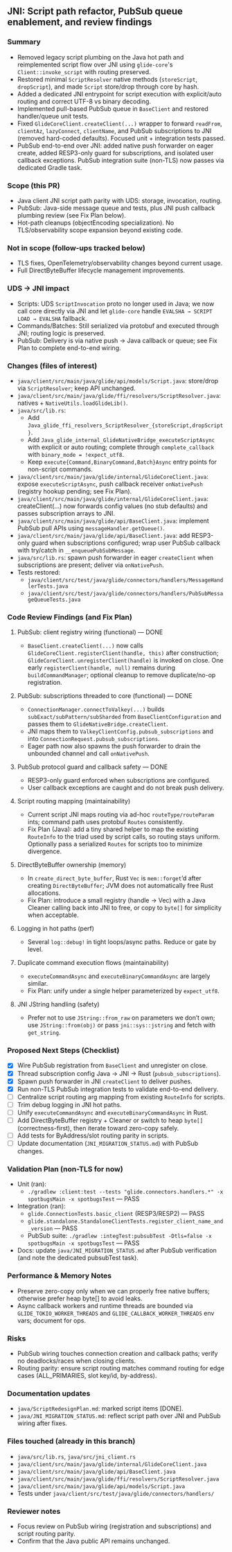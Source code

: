 ## JNI: Script path refactor, PubSub queue enablement, and review findings

### Summary
- Removed legacy script plumbing on the Java hot path and reimplemented script flow over JNI using `glide-core`'s `Client::invoke_script` with routing preserved.
- Restored minimal `ScriptResolver` native methods (`storeScript`, `dropScript`), and made `Script` store/drop through core by hash.
- Added a dedicated JNI entrypoint for script execution with explicit/auto routing and correct UTF-8 vs binary decoding.
- Implemented pull-based PubSub queue in `BaseClient` and restored handler/queue unit tests.
- Fixed `GlideCoreClient.createClient(...)` wrapper to forward `readFrom`, `clientAz`, `lazyConnect`, `clientName`, and PubSub subscriptions to JNI (removed hard-coded defaults). Focused unit + integration tests passed.
- PubSub end-to-end over JNI: added native push forwarder on eager create, added RESP3-only guard for subscriptions, and isolated user callback exceptions. PubSub integration suite (non-TLS) now passes via dedicated Gradle task.

### Scope (this PR)
- Java client JNI script path parity with UDS: storage, invocation, routing.
- PubSub: Java-side message queue and tests, plus JNI push callback plumbing review (see Fix Plan below).
- Hot-path cleanups (objectEncoding specialization). No TLS/observability scope expansion beyond existing code.

### Not in scope (follow-ups tracked below)
- TLS fixes, OpenTelemetry/observability changes beyond current usage.
- Full DirectByteBuffer lifecycle management improvements.

### UDS → JNI impact
- Scripts: UDS `ScriptInvocation` proto no longer used in Java; we now call core directly via JNI and let `glide-core` handle `EVALSHA → SCRIPT LOAD → EVALSHA` fallback.
- Commands/Batches: Still serialized via protobuf and executed through JNI; routing logic is preserved.
- PubSub: Delivery is via native push → Java callback or queue; see Fix Plan to complete end-to-end wiring.

### Changes (files of interest)
- `java/client/src/main/java/glide/api/models/Script.java`: store/drop via `ScriptResolver`; keep API unchanged.
- `java/client/src/main/java/glide/ffi/resolvers/ScriptResolver.java`: natives + `NativeUtils.loadGlideLib()`.
- `java/src/lib.rs`:
  - Add `Java_glide_ffi_resolvers_ScriptResolver_{storeScript,dropScript}`.
  - Add `Java_glide_internal_GlideNativeBridge_executeScriptAsync` with explicit or auto routing; complete through `complete_callback` with `binary_mode = !expect_utf8`.
  - Keep `execute{Command,BinaryCommand,Batch}Async` entry points for non-script commands.
- `java/client/src/main/java/glide/internal/GlideCoreClient.java`: expose `executeScriptAsync`, push callback receiver `onNativePush` (registry hookup pending; see Fix Plan).
- `java/client/src/main/java/glide/internal/GlideCoreClient.java`: createClient(...) now forwards config values (no stub defaults) and passes subscription arrays to JNI.
- `java/client/src/main/java/glide/api/BaseClient.java`: implement PubSub pull APIs using `messageHandler.getQueue()`.
- `java/client/src/main/java/glide/api/BaseClient.java`: add RESP3-only guard when subscriptions configured; wrap user PubSub callback with try/catch in `__enqueuePubSubMessage`.
- `java/src/lib.rs`: spawn push forwarder in eager `createClient` when subscriptions are present; deliver via `onNativePush`.
- Tests restored:
  - `java/client/src/test/java/glide/connectors/handlers/MessageHandlerTests.java`
  - `java/client/src/test/java/glide/connectors/handlers/PubSubMessageQueueTests.java`

### Code Review Findings (and Fix Plan)
1) PubSub: client registry wiring (functional) — DONE
   - `BaseClient.createClient(...)` now calls `GlideCoreClient.registerClient(handle, this)` after construction; `GlideCoreClient.unregisterClient(handle)` is invoked on close. One early `registerClient(handle, null)` remains during `buildCommandManager`; optional cleanup to remove duplicate/no-op registration.

2) PubSub: subscriptions threaded to core (functional) — DONE
   - `ConnectionManager.connectToValkey(...)` builds `subExact/subPattern/subSharded` from `BaseClientConfiguration` and passes them to `GlideNativeBridge.createClient`.
   - JNI maps them to `ValkeyClientConfig.pubsub_subscriptions` and into `ConnectionRequest.pubsub_subscriptions`.
   - Eager path now also spawns the push forwarder to drain the unbounded channel and call `onNativePush`.

3) PubSub protocol guard and callback safety — DONE
   - RESP3-only guard enforced when subscriptions are configured.
   - User callback exceptions are caught and do not break push delivery.

3) Script routing mapping (maintainability)
   - Current script JNI maps routing via ad-hoc `routeType/routeParam` ints; command path uses protobuf `Routes` consistently.
   - Fix Plan (Java): add a tiny shared helper to map the existing `RouteInfo` to the triad used by script calls, so routing stays uniform. Optionally pass a serialized `Routes` for scripts too to minimize divergence.

4) DirectByteBuffer ownership (memory)
   - In `create_direct_byte_buffer`, Rust `Vec` is `mem::forget`’d after creating `DirectByteBuffer`; JVM does not automatically free Rust allocations.
   - Fix Plan: introduce a small registry (handle → Vec) with a Java Cleaner calling back into JNI to free, or copy to `byte[]` for simplicity when acceptable.

5) Logging in hot paths (perf)
   - Several `log::debug!` in tight loops/async paths. Reduce or gate by level.

6) Duplicate command execution flows (maintainability)
   - `executeCommandAsync` and `executeBinaryCommandAsync` are largely similar.
   - Fix Plan: unify under a single helper parameterized by `expect_utf8`.

7) JNI JString handling (safety)
   - Prefer not to use `JString::from_raw` on parameters we don’t own; use `JString::from(obj)` or pass `jni::sys::jstring` and fetch with `get_string`.

### Proposed Next Steps (Checklist)
- [x] Wire PubSub registration from `BaseClient` and unregister on close.
- [x] Thread subscription config Java → JNI → Rust (`pubsub_subscriptions`).
- [x] Spawn push forwarder in JNI `createClient` to deliver pushes.
- [x] Run non-TLS PubSub integration tests to validate end-to-end delivery.
- [ ] Centralize script routing arg mapping from existing `RouteInfo` for scripts.
- [ ] Trim debug logging in JNI hot paths.
- [ ] Unify `executeCommandAsync` and `executeBinaryCommandAsync` in Rust.
- [ ] Add DirectByteBuffer registry + Cleaner or switch to heap `byte[]` (correctness-first), then iterate toward zero-copy safely.
- [ ] Add tests for ByAddress/slot routing parity in scripts.
- [ ] Update documentation (`JNI_MIGRATION_STATUS.md`) with PubSub changes.

### Validation Plan (non-TLS for now)
- Unit (ran):
  - `./gradlew :client:test --tests "glide.connectors.handlers.*" -x spotbugsMain -x spotbugsTest` — PASS
- Integration (ran):
  - `glide.ConnectionTests.basic_client` (RESP3/RESP2) — PASS
  - `glide.standalone.StandaloneClientTests.register_client_name_and_version` — PASS
  - PubSub suite: `./gradlew :integTest:pubsubTest -Dtls=false -x spotbugsMain -x spotbugsTest` — PASS
- Docs: update `java/JNI_MIGRATION_STATUS.md` after PubSub verification (and note the dedicated pubsubTest task).

### Performance & Memory Notes
- Preserve zero-copy only when we can properly free native buffers; otherwise prefer heap byte[] to avoid leaks.
- Async callback workers and runtime threads are bounded via `GLIDE_TOKIO_WORKER_THREADS` and `GLIDE_CALLBACK_WORKER_THREADS` env vars; document for ops.

### Risks
- PubSub wiring touches connection creation and callback paths; verify no deadlocks/races when closing clients.
- Routing parity: ensure script routing matches command routing for edge cases (ALL_PRIMARIES, slot key/id, by-address).

### Documentation updates
- `java/ScriptRedesignPlan.md`: marked script items [DONE].
- `java/JNI_MIGRATION_STATUS.md`: reflect script path over JNI and PubSub wiring after fixes.

### Files touched (already in this branch)
- `java/src/lib.rs`, `java/src/jni_client.rs`
- `java/client/src/main/java/glide/internal/GlideCoreClient.java`
- `java/client/src/main/java/glide/api/BaseClient.java`
- `java/client/src/main/java/glide/ffi/resolvers/ScriptResolver.java`
- `java/client/src/main/java/glide/api/models/Script.java`
- Tests under `java/client/src/test/java/glide/connectors/handlers/`

### Reviewer notes
- Focus review on PubSub wiring (registration and subscriptions) and script routing parity.
- Confirm that the Java public API remains unchanged.


